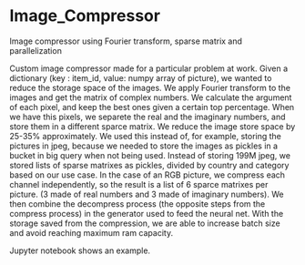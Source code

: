 # Image_Compressor
Image compressor using Fourier transform, sparse matrix and parallelization

Custom image compressor made for a particular problem at work.
Given a dictionary (key : item_id, value: numpy array of picture), we wanted to reduce the storage space of the images.
We apply Fourier transform to the images and get the matrix of complex numbers. We calculate the argument of each pixel, and keep the best ones given a certain top percentage. When we have this pixels, we separete the real and the imaginary numbers, and store them in a different sparce matrix. We reduce the image store space by 25-35% approximately. We used this instead of, for example, storing the pictures in jpeg, because we needed to store the images as pickles in a bucket in big query when not being used. Instead of storing 199M jpeg, we stored lists of sparse matrixes as pickles, divided by country and category based on our use case. In the case of an RGB picture, we compress each channel independently, so the result is a list of 6 sparce matrixes per picture. (3 made of real numbers and 3 made of imaginary numbers). We then combine the decompress process (the opposite steps from the compress process) in the generator used to feed the neural net. With the storage saved from the compression, we are able to increase batch size and avoid reaching maximum ram capacity.

Jupyter notebook shows an example.
